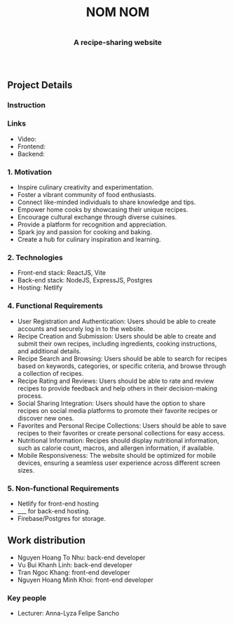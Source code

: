 <div style="display: flex; justify-content: center; align-items: center; flex-direction: column; text-align: center" align="center">
    <h1 align="center" style="text-align: center">NOM NOM</h1>
    <h3 align="center" style="text-align: center">A recipe-sharing website</h3>
<hr>
</div>

## Project Details

### Instruction


### Links
- Video: </br>
- Frontend:  </br>
- Backend:  </br>


### 1. Motivation
- Inspire culinary creativity and experimentation. </br>
- Foster a vibrant community of food enthusiasts. </br>
- Connect like-minded individuals to share knowledge and tips. </br>
- Empower home cooks by showcasing their unique recipes. </br>
- Encourage cultural exchange through diverse cuisines. </br>
- Provide a platform for recognition and appreciation. </br>
- Spark joy and passion for cooking and baking. </br>
- Create a hub for culinary inspiration and learning. </br>

### 2. Technologies

- Front-end stack: ReactJS, Vite
- Back-end stack: NodeJS, ExpressJS, Postgres
- Hosting: Netlify

### 4. Functional Requirements
- User Registration and Authentication: Users should be able to create accounts and securely log in to the website.
- Recipe Creation and Submission: Users should be able to create and submit their own recipes, including ingredients, cooking instructions, and additional details.
- Recipe Search and Browsing: Users should be able to search for recipes based on keywords, categories, or specific criteria, and browse through a collection of recipes.
- Recipe Rating and Reviews: Users should be able to rate and review recipes to provide feedback and help others in their decision-making process.
- Social Sharing Integration: Users should have the option to share recipes on social media platforms to promote their favorite recipes or discover new ones.
- Favorites and Personal Recipe Collections: Users should be able to save recipes to their favorites or create personal collections for easy access.
- Nutritional Information: Recipes should display nutritional information, such as calorie count, macros, and allergen information, if available.
- Mobile Responsiveness: The website should be optimized for mobile devices, ensuring a seamless user experience across different screen sizes.

### 5. Non-functional Requirements

- Netlify for front-end hosting
- ___ for back-end hosting.
- Firebase/Postgres for storage.

## Work distribution
- Nguyen Hoang To Nhu: back-end developer
- Vu Bui Khanh Linh: back-end developer
- Tran Ngoc Khang: front-end developer 
- Nguyen Hoang Minh Khoi: front-end developer


### Key people

- Lecturer: Anna-Lyza Felipe Sancho
